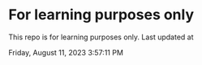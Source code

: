 # For learning purposes only
This repo is for learning purposes only.
Last updated at

Friday, August 11, 2023 3:57:11 PM

